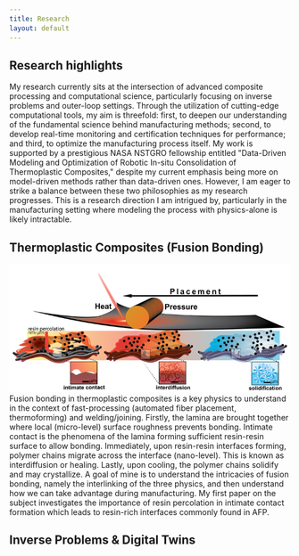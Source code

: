 ```yaml
---
title: Research 
layout: default
---
```


## Research highlights
My research currently sits at the intersection of advanced composite processing and computational science, particularly focusing on inverse problems and outer-loop settings. Through the utilization of cutting-edge computational tools, my aim is threefold: first, to deepen our understanding of the fundamental science behind manufacturing methods; second, to develop real-time monitoring and certification techniques for performance; and third, to optimize the manufacturing process itself. My work is supported by a prestigious NASA NSTGRO fellowship entitled "Data-Driven Modeling and Optimization of Robotic In-situ Consolidation of Thermoplastic Composites," despite my current emphasis being more on model-driven methods rather than data-driven ones. However, I am eager to strike a balance between these two philosophies as my research progresses. This is a research direction I am intrigued by, particularly in the manufacturing setting where modeling the process with physics-alone is likely intractable. 

## Thermoplastic Composites (Fusion Bonding)
<div id="left" style="float: left; max-width: 100%;border: 10px"> 
    <img src="images/fiber infiltration v7.1.png" />
</div>

Fusion bonding in thermoplastic composites is a key physics to understand in the context of fast-processing (automated fiber placement, thermoforming) and welding/joining. Firstly, the lamina are brought together where local (micro-level) surface roughness prevents bonding. Intimate contact is the phenomena of the lamina forming sufficient resin-resin surface to allow bonding. Immediately, upon resin-resin interfaces forming, polymer chains migrate across the interface (nano-level). This is known as interdiffusion or healing. Lastly, upon cooling, the polymer chains solidify and may crystallize. A goal of mine is to understand the intricacies of fusion bonding, namely the interlinking of the three physics, and then understand how we can take advantage during manufacturing. My first paper on the subject investigates the importance of resin percolation in intimate contact formation which leads to resin-rich interfaces commonly found in AFP. 

## Inverse Problems & Digital Twins 
